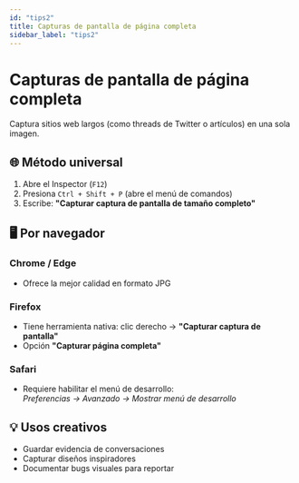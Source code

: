 ```yaml
---
id: "tips2"
title: Capturas de pantalla de página completa
sidebar_label: "tips2"
---
```


# Capturas de pantalla de página completa

Captura sitios web largos (como threads de Twitter o artículos) en una sola imagen.

## 🌐 Método universal

1. Abre el Inspector (`F12`)
2. Presiona `Ctrl + Shift + P` (abre el menú de comandos)
3. Escribe: **"Capturar captura de pantalla de tamaño completo"**

## 🖥️ Por navegador

### Chrome / Edge
- Ofrece la mejor calidad en formato JPG

### Firefox
- Tiene herramienta nativa: clic derecho → **"Capturar captura de pantalla"**
- Opción **"Capturar página completa"**

### Safari
- Requiere habilitar el menú de desarrollo:  
  _Preferencias → Avanzado → Mostrar menú de desarrollo_

## 💡 Usos creativos

- Guardar evidencia de conversaciones
- Capturar diseños inspiradores
- Documentar bugs visuales para reportar
